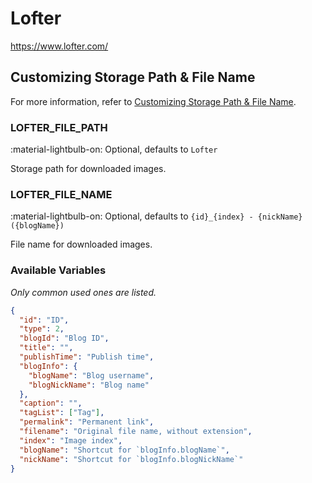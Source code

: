 # Lofter

<https://www.lofter.com/>

## Customizing Storage Path & File Name

For more information, refer to [Customizing Storage Path & File Name](./index.md/#customizing-storage-path--file-name).

### LOFTER_FILE_PATH

:material-lightbulb-on: Optional, defaults to `Lofter`

Storage path for downloaded images.

### LOFTER_FILE_NAME

:material-lightbulb-on: Optional, defaults to `{id}_{index} - {nickName}({blogName})`

File name for downloaded images.

### Available Variables

_Only common used ones are listed._

```json
{
  "id": "ID",
  "type": 2,
  "blogId": "Blog ID",
  "title": "",
  "publishTime": "Publish time",
  "blogInfo": {
    "blogName": "Blog username",
    "blogNickName": "Blog name"
  },
  "caption": "",
  "tagList": ["Tag"],
  "permalink": "Permanent link",
  "filename": "Original file name, without extension",
  "index": "Image index",
  "blogName": "Shortcut for `blogInfo.blogName`",
  "nickName": "Shortcut for `blogInfo.blogNickName`"
}
```
